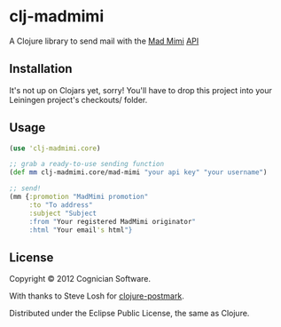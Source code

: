 # clj-madmimi

A Clojure library to send mail with the [Mad Mimi](https://madmimi.com/) [API](https://madmimi.com/developer)

## Installation

It's not up on Clojars yet, sorry! You'll have to drop this project into your Leiningen project's checkouts/ folder.

## Usage

```clojure
(use 'clj-madmimi.core)

;; grab a ready-to-use sending function
(def mm clj-madmimi.core/mad-mimi "your api key" "your username")

;; send!
(mm {:promotion "MadMimi promotion"
     :to "To address"
     :subject "Subject
     :from "Your registered MadMimi originator"
     :html "Your email's html"}
```

## License

Copyright © 2012 Cognician Software.

With thanks to Steve Losh for [clojure-postmark](https://github.com/sjl/clojure-postmark).

Distributed under the Eclipse Public License, the same as Clojure.
